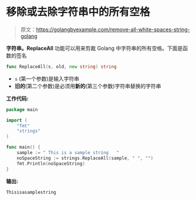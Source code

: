 # 移除或去除字符串中的所有空格

> 原文：<https://golangbyexample.com/remove-all-white-spaces-string-golang>

**字符串。ReplaceAll** 功能可以用来剪裁 Golang 中字符串的所有空格。下面是函数的签名

```go
func ReplaceAll(s, old, new string) string
```

*   `s` (第一个参数)是输入字符串
*   **旧的**(第二个参数)是必须用**新的**(第三个参数)字符串替换的字符串

**工作代码:**

```go
package main

import (
    "fmt"
    "strings"
)

func main() {
    sample := " This is a sample string   "
    noSpaceString := strings.ReplaceAll(sample, " ", "")
    fmt.Println(noSpaceString)
}
```

**输出:**

```go
Thisisasamplestring
```